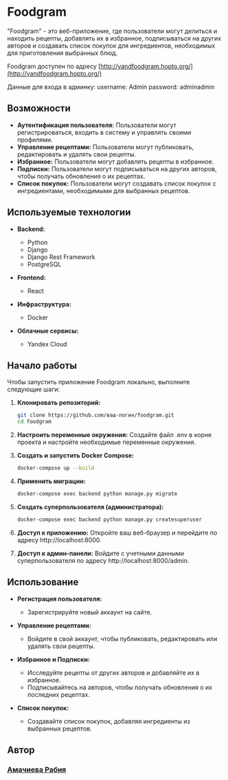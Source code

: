 # Foodgram

"Foodgram" - это веб-приложение, где пользователи могут делиться и находить рецепты, добавлять их в избранное, подписываться на других авторов и создавать список покупок для ингредиентов, необходимых для приготовления выбранных блюд.

Foodgram доступен по адресу [http://yandfoodgram.hopto.org/](http://yandfoodgram.hopto.org/)

Данные для входа в админку:
username: Admin
password: adminadmin

## Возможности

- **Аутентификация пользователя:** Пользователи могут регистрироваться, входить в систему и управлять своими профилями.
- **Управление рецептами:** Пользователи могут публиковать, редактировать и удалять свои рецепты.
- **Избранное:** Пользователи могут добавлять рецепты в избранное.
- **Подписки:** Пользователи могут подписываться на других авторов, чтобы получать обновления о их рецептах.
- **Список покупок:** Пользователи могут создавать список покупок с ингредиентами, необходимыми для выбранных рецептов.

## Используемые технологии

- **Backend:**
  - Python
  - Django
  - Django Rest Framework
  - PostgreSQL

- **Frontend:**
  - React

- **Инфраструктура:**
  - Docker

- **Облачные сервисы:**
  - Yandex Cloud

## Начало работы

Чтобы запустить приложение Foodgram локально, выполните следующие шаги:

1. **Клонировать репозиторий:**
   ```bash
   git clone https://github.com/ваш-логин/foodgram.git
   cd foodgram

2. **Настроить переменные окружения:**
Создайте файл .env в корне проекта и настройте необходимые переменные окружения.

3. **Создать и запустить Docker Compose:**
    ```bash
    docker-compose up --build
4. **Применить миграции:**
    ```bash
    docker-compose exec backend python manage.py migrate
5. **Создать суперпользователя (администратора):**
    ```bash
    docker-compose exec backend python manage.py createsuperuser
6. **Доступ к приложению:**
Откройте ваш веб-браузер и перейдите по адресу http://localhost:8000.

7. **Доступ к админ-панели:**
Войдите с учетными данными суперпользователя по адресу http://localhost:8000/admin.

## Использование
- **Регистрация пользователя:**
    - Зарегистрируйте новый аккаунт на сайте.

- **Управление рецептами:**
    - Войдите в свой аккаунт, чтобы публиковать, редактировать или удалять свои рецепты.

- **Избранное и Подписки:**
    - Исследуйте рецепты от других авторов и добавляйте их в избранное.
    - Подписывайтесь на авторов, чтобы получать обновления о их последних рецептах.

- **Список покупок:**
    - Создавайте список покупок, добавляя ингредиенты из выбранных рецептов.

## Автор 
### [Амачиева Рабия](https://github.com/UserRabia)
